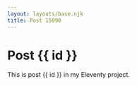 ```yaml
---
layout: layouts/base.njk
title: Post 15090
---
```


# Post {{ id }}

This is post {{ id }} in my Eleventy project.
